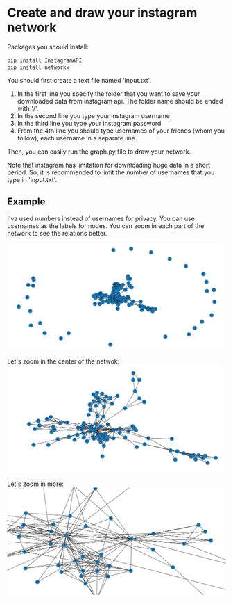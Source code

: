 # Create and draw your instagram network

Packages you should install:
```
pip install InstagramAPI
pip install networkx
```

You should first create a text file named 'input.txt'. 
1) In the first line you specify the folder that you want to save your downloaded data from instagram api. The folder name should be ended with '/'.
2) In the second line you type your instagram username
3) In the third line you type your instagram password
4) From the 4th line you should type usernames of your friends (whom you follow), each username in a separate line.

Then, you can easily run the graph.py file to draw your network.

Note that instagram has limitation for downloading huge data in a short period. So, it is recommended to limit the number of usernames that you type in 'input.txt'.

## Example
I'va used numbers instead of usernames for privacy. You can use usernames as the labels for nodes.
You can zoom in each part of the network to see the relations better.

![Alt Text](https://raw.githubusercontent.com/behrouzz/insta_net/master/g01.jpeg)

Let's zoom in the center of the netwok:
![Alt Text](https://raw.githubusercontent.com/behrouzz/insta_net/master/g02.jpeg)

Let's zoom in more:
![Alt Text](https://raw.githubusercontent.com/behrouzz/insta_net/master/g03.jpeg)
